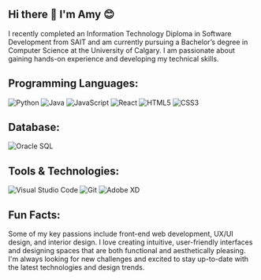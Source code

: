 ## Hi there 👋 I'm Amy 😊

I recently completed an Information Technology Diploma in Software Development from SAIT and am currently pursuing a Bachelor’s degree in Computer Science at the University of Calgary. 
I am passionate about gaining hands-on experience and developing my technical skills. 


## Programming Languages:
![Python](https://img.shields.io/badge/Python-%233776AB.svg?style=for-the-badge&logo=python&logoColor=white)
![Java](https://img.shields.io/badge/Java-%23F8981D.svg?style=for-the-badge&logo=java&logoColor=white)
![JavaScript](https://img.shields.io/badge/JavaScript-%23F7DF1E.svg?style=for-the-badge&logo=javascript&logoColor=black)
![React](https://img.shields.io/badge/React-%2300D8FF.svg?style=for-the-badge&logo=react&logoColor=white)
![HTML5](https://img.shields.io/badge/HTML5-%23E34F26.svg?style=for-the-badge&logo=html5&logoColor=white)
![CSS3](https://img.shields.io/badge/CSS3-%231572B6.svg?style=for-the-badge&logo=css3&logoColor=white)


## Database:
![Oracle SQL](https://img.shields.io/badge/Oracle_SQL-%23F80000.svg?style=for-the-badge&logo=oracle&logoColor=white)


## Tools & Technologies:
![Visual Studio Code](https://img.shields.io/badge/Visual_Studio_Code-%23007ACC.svg?style=for-the-badge&logo=visual-studio-code&logoColor=white)
![Git](https://img.shields.io/badge/Git-%23F05032.svg?style=for-the-badge&logo=git&logoColor=white)
![Adobe XD](https://img.shields.io/badge/Adobe_XD-%23FF26A1.svg?style=for-the-badge&logo=adobe-xd&logoColor=white)

## Fun Facts:

Some of my key passions include front-end web development, UX/UI design, and interior design. I love creating intuitive, user-friendly interfaces and designing spaces that are both functional and aesthetically pleasing. I'm always looking for new challenges and excited to stay up-to-date with the latest technologies and design trends.










